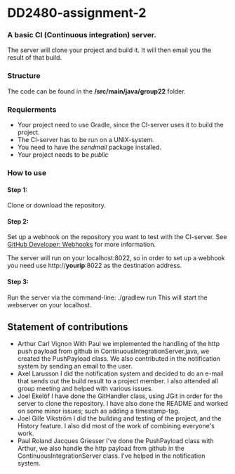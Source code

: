 # DD2480-assignment-2

### A basic CI (Continuous integration) server.
The server will clone your project and build it. It will then email you the result of that build.

### Structure
The code can be found in the __/src/main/java/group22__ folder.

### Requierments
- Your project need to use Gradle, since the CI-server uses it to build the project.
- The CI-server has to be run on a UNIX-system.
- You need to have the _sendmail_ package installed.
- Your project needs to be _public_

### How to use
#### Step 1:
Clone or download the repository.
#### Step 2:
Set up a webhook on the repository you want to test with the CI-server. See [GitHub Developer: Webhooks](https://developer.github.com/webhooks/) for more information.

The server will run on your localhost:8022, so in order to set up a webhook you need use http://__yourip__:8022 as the destination address.

#### Step 3:
Run the server via the command-line:
    ./gradlew run
This will start the webserver on your localhost. 
## Statement of contributions
* Arthur Carl Vignon
With Paul we implemented the handling of the http push payload from github in ContinuousIntegrationServer.java, we created the PushPayload class.
We also contributed in the notification system by sending an email to the user.
* Axel Larusson
I did the notification system and decided to do an e-mail that sends out the build result to a project member. I also attended all group meeting and helped with various issues.
* Joel Ekelöf
I have done the GitHandler class, using JGit in order for the server to clone the repository. I have also done the README and worked on some minor issues; such as adding a timestamp-tag.
* Joel Gille Vikström
I did the building and testing of the project, and the History feature. I also did most of the work of combining everyone's work.
* Paul Roland Jacques Griesser
I've done the PushPayload class with Arthur, we also handle the http payload from github in the ContinuousIntegrationServer class. I've helped in the notification system.
